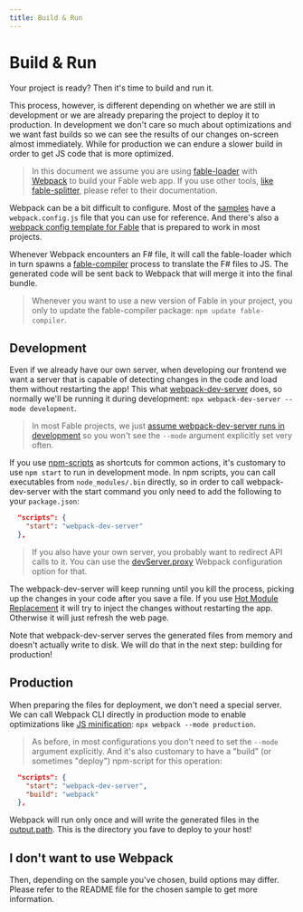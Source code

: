 ```yaml
---
title: Build & Run
---
```


# Build & Run

Your project is ready? Then it's time to build and run it.

This process, however, is different depending on whether we are still in development or we are already preparing the project to deploy it to production. In development we don't care so much about optimizations and we want fast builds so we can see the results of our changes on-screen almost immediately. While for production we can endure a slower build in order to get JS code that is more optimized.

> In this document we assume you are using [fable-loader](https://www.npmjs.com/package/fable-loader) with [Webpack](https://webpack.js.org/) to build your Fable web app. If you use other tools, [like fable-splitter](https://www.npmjs.com/package/fable-splitter), please refer to their documentation.

Webpack can be a bit difficult to configure. Most of the [samples](https://github.com/fable-compiler/fable2-samples) have a `webpack.config.js` file that you can use for reference. And there's also a [webpack config template for Fable](https://github.com/fable-compiler/webpack-config-template/blob/master/webpack.config.js) that is prepared to work in most projects.

Whenever Webpack encounters an F# file, it will call the fable-loader which in turn spawns a [fable-compiler](https://www.npmjs.com/package/fable-compiler) process to translate the F# files to JS. The generated code will be sent back to Webpack that will merge it into the final bundle.

> Whenever you want to use a new version of Fable in your project, you only to update the fable-compiler package: `npm update fable-compiler`.

## Development

Even if we already have our own server, when developing our frontend we want a server that is capable of detecting changes in the code and load them without restarting the app! This what [webpack-dev-server](https://github.com/webpack/webpack-dev-server) does, so normally we'll be running it during development: `npx webpack-dev-server --mode development`.

> In most Fable projects, we just [assume webpack-dev-server runs in development](https://github.com/fable-compiler/webpack-config-template/blob/34c04e8474e1a6e94698dd1e14e5a197733a65f2/webpack.config.js#L42-L44) so you won't see the `--mode` argument explicitly set very often.

If you use [npm-scripts](https://docs.npmjs.com/misc/scripts) as shortcuts for common actions, it's customary to use `npm start` to run in development mode. In npm scripts, you can call executables from `node_modules/.bin` directly, so in order to call webpack-dev-server with the start command you only need to add the following to your `package.json`:

```json
  "scripts": {
    "start": "webpack-dev-server"
  },
```

> If you also have your own server, you probably want to redirect API calls to it. You can use the [devServer.proxy](https://webpack.js.org/configuration/dev-server#devserverproxy) Webpack configuration option for that.

The webpack-dev-server will keep running until you kill the process, picking up the changes in your code after you save a file. If you use [Hot Module Replacement](https://elmish.github.io/hmr/) it will try to inject the changes without restarting the app. Otherwise it will just refresh the web page.

Note that webpack-dev-server serves the generated files from memory and doesn't actually write to disk. We will do that in the next step: building for production!

## Production

When preparing the files for deployment, we don't need a special server. We can call Webpack CLI directly in production mode to enable optimizations like [JS minification](https://webpack.js.org/configuration/optimization#optimizationminimize): `npx webpack --mode production`.

> As before, in most configurations you don't need to set the `--mode` argument explicitly. And it's also customary to have a "build" (or sometimes "deploy") npm-script for this operation:

```json
  "scripts": {
    "start": "webpack-dev-server",
    "build": "webpack"
  },
```

Webpack will run only once and will write the generated files in the [output.path](https://webpack.js.org/configuration/output#outputpath). This is the directory you fave to deploy to your host!

## I don't want to use Webpack

Then, depending on the sample you've chosen, build options may differ. Please refer to the README file for the chosen sample to get more information.